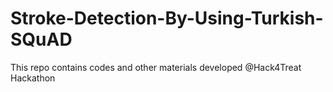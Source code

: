 # Stroke-Detection-By-Using-Turkish-SQuAD
This repo contains codes and other materials developed @Hack4Treat Hackathon
